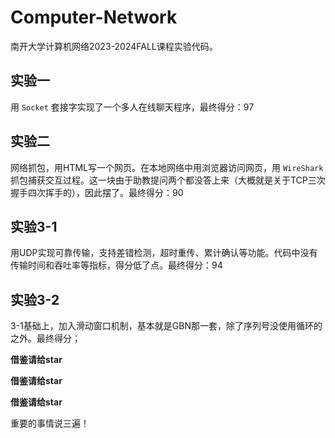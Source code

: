 # Computer-Network
南开大学计算机网络2023-2024FALL课程实验代码。
## 实验一
用 `Socket` 套接字实现了一个多人在线聊天程序，最终得分：97
## 实验二
网络抓包，用HTML写一个网页。在本地网络中用浏览器访问网页，用 `WireShark` 抓包捕获交互过程。这一块由于助教提问两个都没答上来（大概就是关于TCP三次握手四次挥手的），因此摆了。最终得分：90
## 实验3-1
用UDP实现可靠传输，支持差错检测，超时重传、累计确认等功能。代码中没有传输时间和吞吐率等指标，得分低了点。最终得分：94
## 实验3-2 
3-1基础上，加入滑动窗口机制，基本就是GBN那一套，除了序列号没使用循环的之外。最终得分；



**借鉴请给star**

**借鉴请给star**

**借鉴请给star**

重要的事情说三遍！

